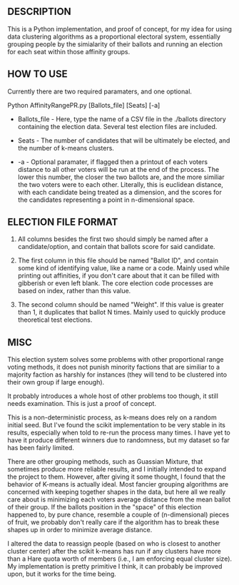 

## DESCRIPTION

This is a Python implementation, and proof of concept, for my idea for using data clustering algorithms as a proportional electoral system, essentially grouping people by the simialarity of their ballots and running an election for each seat within those affinity groups. 

## HOW TO USE

Currently there are two required paramaters, and one optional.

Python AffinityRangePR.py [Ballots_file] [Seats] [-a]

* Ballots_file - Here, type the name of a CSV file in the ./ballots directory containing the election data. Several test election files are included.

* Seats - The number of candidates that will be ultimately be elected, and the number of k-means clusters.

* -a - Optional paramater, if flagged then a printout of each voters distance to all other voters will be run at the end of the process. The lower this number, the closer the two ballots are, and the more similiar the two voters were to each other. Literally, this is euclidean distance, with each candidate being treated as a dimension, and the scores for the candidates representing a point in n-dimensional space.

## ELECTION FILE FORMAT

1. All columns besides the first two should simply be named after a candidate/option, and contain that ballots score for said candidate.

2. The first column in this file should be named "Ballot ID", and contain some kind of identifying value, like a name or a code. Mainly used while printing out affinities, if you don't care about that it can be filled with gibberish or even left blank. The core election code processes are based on index, rather than this value.

3. The second column should be named "Weight". If this value is greater than 1, it duplicates that ballot N times. Mainly used to quickly produce theoretical test elections.

## MISC

This election system solves some problems with other proportional range voting methods, it does not punish minority factions that are similiar to a majority faction as harshly for instances (they will tend to be clustered into their own group if large enough). 

It probably introduces a whole host of other problems too though, it still needs examination. This is just a proof of concept.

This is a non-deterministic process, as k-means does rely on a random initial seed. But I've found the scikit implementation to be very stable in its results, especially when told to re-run the process many times. I have yet to have it produce different winners due to randomness, but my dataset so far has been fairly limited.

There are other grouping methods, such as Guassian Mixture, that sometimes produce more reliable results, and I initially intended to expand the project to them. However, after giving it some thought, I found that the behavior of K-means is actually ideal. Most fancier grouping algorithms are concerned with keeping together shapes in the data, but here all we really care about is minimizing each voters average distance from the mean ballot of their group. If the ballots position in the "space" of this election happened to, by pure chance, resemble a couple of (n-dimensional) pieces of fruit, we probably don't really care if the algorithm has to break these shapes up in order to minimize average distance.

I altered the data to reassign people (based on who is closest to another cluster center) after the scikit k-means has run if any clusters have more than a Hare quota worth of members (i.e., I am enforcing equal cluster size). My implementation is pretty primitive I think, it can probably be improved upon, but it works for the time being.
